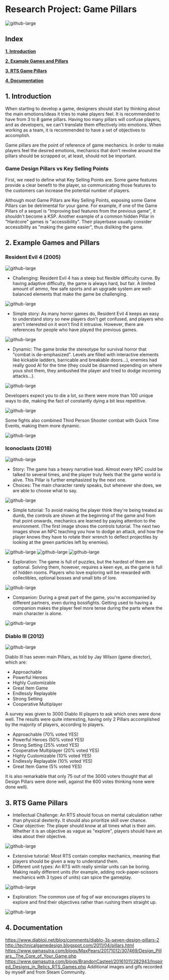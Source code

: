 # Research Project: Game Pillars

![github-large](images/Pillars%20Concept.png)

## Index

[**1. Introduction**](/Research-Project-Game-Pillars/docs/#1-introduction)

[**2. Example Games and Pillars**](/Research-Project-Game-Pillars/docs/#2-example-Games-and-pillars)

[**3. RTS Game Pillars**](/Research-Project-Game-Pillars/docs/#3-rts-game-pillars)

[**4. Documentation**](/Research-Project-Game-Pillars/docs/#4-documentation)



## 1. Introduction

When starting to develop a game, designers should start by thinking about the main emotions/ideas it tries to make players feel. It is recommended to have from 3 to 8 game pillars. Having too many pillars will confuse players, and as developers, we can't translate them effectively into emotions. When working as a team, it is recommended to have a set of objectives to accomplish.

Game pillars are the point of reference of game mechanics. In order to make players feel the desired emotions, mechanics that don't revolve around the pillars should be scrapped or, at least, should not be important. 

### Game Design Pillars vs Key Selling Points

First, we need to define what Key Selling Points are. Some game features provide a clear benefit to the player, so communicating those features to the customers can increase the potential number of players.

Although most Game Pillars are Key Selling Points, exposing some Game Pillars can be detrimental for your game. For example, if one of the Game Pillars of a sequel is "Improving bad features from the previous game", it shouldn't become a KSP. Another example of a common hidden Pillar in "Hardcore" games is "accessibility". Their playerbase usually consider accessibility as "making the game easier", thus disliking the game.

## 2. Example Games and Pillars

### Resident Evil 4 (2005)

![github-large](images/RE4%20Summary.gif)

- Challenging: Resident Evil 4 has a steep but flexible difficulty curve. By having adaptive difficulty, the game is always hard, but fair. A limited amount of ammo, few safe sports and an upgrade system are well-balanced elements that make the game be challenging. 

![github-large](images/RE4%20Difficulty.gif)

- Simple story: As many horror games do, Resident Evil 4 keeps an easy to understand story so new players don't get confused, and players who aren't interested on it won't find it intrusive. However, there are references for people who have played the previous games.

![github-large](images/RE4%20Story.gif)

- Dynamic: The game broke the stereotype for survival horror that "combat is de-emphasized". Levels are filled with interactive elements like kickable ladders, barricable and breakable doors...), enemies had really good AI for the time (they could be disarmed sepending on where yous shot them, they ambushed the player and tried to dodge incoming attacks...). 

![github-large](images/RE4%20Combat%202.gif)

Developers expect you to die a lot, so there were more than 100 unique ways to die, making the fact of constantly dying a bit less repetitive.

![github-large](images/RE4%20Death.gif)

Some fights also combined Third Person Shooter combat with Quick Time Events, making them more dynamic.

![github-large](images/RE4%20Combat.gif)

### Iconoclasts (2018)

![github-large](images/ICO%20Companion%202.gif)

- Story: The game has a heavy narrative lead. Almost every NPC could be talked to several times, and the player truly feels that the game world is alive. This Pillar is further emphasized by the next one.
- Choices: The main character rarely speaks, but whenever she does, we are able to choose what to say. 

![github-large](images/ICO%20Story.gif)

- Simple tutorial: To avoid making the player think they're being treated as dumb, the controls are shown at the beginning of the game and from that point onwards, mechanics are learned by paying attention to the environment. (The first image shows the controls tutorial. The next two images show an NPC teaching you how to dodge an attack, and how the player knows they have to rotate their wrench to deflect projectiles by looking at the green particles left by enemies).

![github-large](images/ICO%20Tutorial%203.gif)
![github-large](images/ICO%20Tutorial%202.gif)
![github-large](images/ICO%20Tutorial.gif)

- Exploration: The game is full of puzzles, but the hardest of them are optional. Solving them, however, requires a keen eye, as the game is full of hidden rooms. Players who love exploring will be rewarded with collectibles, optional bosses and small bits of lore.

![github-large](images/ICO%20Exploration.gif)

- Companion: During a great part of the game, you're accompanied by different partners, even during bossfights. Getting used to having a companion makes the player feel more tense during the parts where the main character is alone.

![github-large](images/ICO%20Companion.gif)

### Diablo III (2012)

![github-large](images/D3%20Screenshot.jpeg)

Diablo III has seven main Pillars, as told by Jay Wilson (game director), which are:

- Approachable
- Powerful Heroes
- Highly Customizable
- Great Item Game
- Endlessly Replayable
- Strong Setting
- Cooperative Multiplayer

A survey was given to 3000 Diablo III players to ask which ones were done well. The results were quite interesting, having only 2 Pillars accomplished by the majority of players, according to players.

- Approachable (70% voted YES)
- Powerful Heroes (50% voted YES)
- Strong Setting (25% voted YES)
- Cooperative Multiplayer (20% voted YES)
- Highly Customizable (10% voted YES)
- Endlessly Replayable (10% voted YES)
- Great Item Game (5% voted YES)

It is also remarkable that only 75 out of the 3000 voters thought that all Design Pillars were done well, against the 600 votes thinking none were done well).

## 3. RTS Game Pillars

- Intellectual Challenge: An RTS should focus on mental calculation rather than physical dexterity. It should also prioritize skill over chance.
- Clear objective: The player should know at all times what is their aim. Whether it is an objective as vague as "explore", players should have an idea about their objective.

![github-large](images/FFXII-Obj.png)

- Extensive tutorial: Most RTS contain complex mechanics, meaning that players should be given a way to understand them.
- Different unit types: An RTS with really similar units can be boring. Making really different units (for example, adding rock-paper-scissors mechanics with 3 types of units) can spice the gameplay.

![github-large](images/FFXII-Rock.png)

- Exploration: The common use of fog of war encourages players to explore and find their objectives rather than rushing them straight up.

![github-large](images/RTS-FOW.png)

## 4. Documentation
https://www.diabloii.net/blog/comments/diablo-3s-seven-design-pillars-2
http://technicalgamedesign.blogspot.com/2011/04/pillars.html
https://www.gamasutra.com/blogs/MaxPears/20171012/307469/Design_Pillars__The_Core_of_Your_Game.php
https://www.gamasutra.com/blogs/BrandonCasteel/20161011/282943/Inspired_Designs_in_Relics_RTS_Games.php
Additional images and gifs recorded by myself and from Steam Community.
